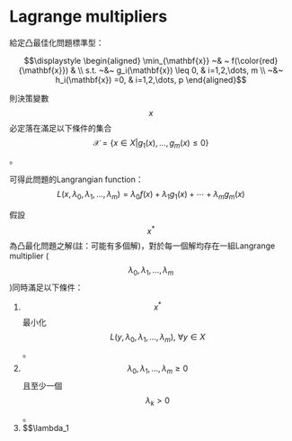 # Lagrange multipliers

給定凸最佳化問題標準型：

$$\displaystyle \begin{aligned} \min_{\mathbf{x}} ~& ~ f(\color{red}{\mathbf{x}}) &  \\ s.t. ~&~ g_i(\mathbf{x}) \leq 0, & i=1,2,\dots, m \\ 	 ~&~ h_i(\mathbf{x}) =0, & i=1,2,\dots, p \end{aligned}$$

則決策變數$$x$$必定落在滿足以下條件的集合$${\displaystyle {\mathcal {X}}=\left\{x\in X\vert g_{1}(x),\ldots ,g_{m}(x)\leq 0\right\}}$$。

可得此問題的Langrangian function：$${\displaystyle L(x,\lambda _{0},\lambda _{1},\ldots ,\lambda _{m})=\lambda _{0}f(x)+\lambda _{1}g_{1}(x)+\cdots +\lambda _{m}g_{m}(x)}$$

假設$$x^{*}$$為凸最化問題之解(註：可能有多個解)，對於每一個解均存在一組Langrange multiplier ($$\lambda_0, \lambda_1,\dots, \lambda_m$$)同時滿足以下條件：

1. $$x^{*}$$最小化$${\displaystyle L(y,\lambda _{0},\lambda _{1},\ldots ,\lambda _{m}),~ \forall y \in X}$$。
2. $$\lambda_0, \lambda_1, \dots, \lambda_m \geq 0$$且至少一個$$\lambda_k > 0$$。
3. \$$\lambda\_1
